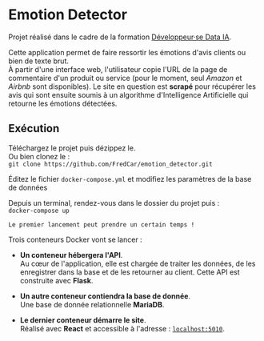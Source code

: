 # Emotion Detector

Projet réalisé dans le cadre de la formation [Développeur·se Data IA](https://simplon.co/formation/ecole-ia-microsoft/23).

Cette application permet de faire ressortir les émotions d'avis clients ou bien de texte brut.  
À partir d'une interface web, l'utilisateur copie l'URL de la page de commentaire d'un produit ou service (pour le moment, seul *Amazon* et *Airbnb* sont disponibles). Le site en question est **scrapé** pour récupérer les avis qui sont ensuite soumis à un algorithme d'Intelligence Artificielle qui retourne les émotions détectées.

## Exécution
Téléchargez le projet puis dézippez le.  
Ou bien clonez le :   
```git clone https://github.com/FredCar/emotion_detector.git```  

Éditez le fichier ```docker-compose.yml``` et modifiez les paramètres de la base de données  

Depuis un terminal, rendez-vous dans le dossier du projet puis :  
```docker-compose up```

    Le premier lancement peut prendre un certain temps !   

Trois conteneurs Docker vont se lancer :   

- **Un conteneur hébergera l'API**.   
Au cœur de l'application, elle est chargée de traiter les données, de les enregistrer dans la base et de les retourner au client. Cette API est construite avec **Flask**.  

- **Un autre conteneur contiendra la base de donnée**.    
Une base de donnée relationnelle **MariaDB**.  

- **Le dernier conteneur démarre le site**.   
Réalisé avec **React** et accessible à l'adresse : [```localhost:5010```](localhost:5000).